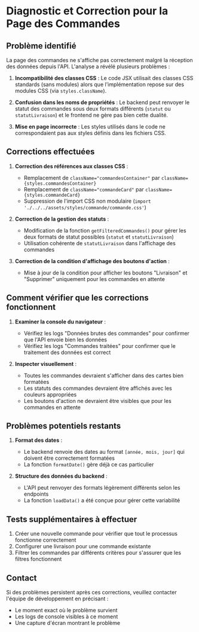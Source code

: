 # Diagnostic et Correction pour la Page des Commandes

## Problème identifié

La page des commandes ne s'affiche pas correctement malgré la réception des données depuis l'API. L'analyse a révélé plusieurs problèmes :

1. **Incompatibilité des classes CSS** : Le code JSX utilisait des classes CSS standards (sans modules) alors que l'implémentation repose sur des modules CSS (via `styles.className`).
   
2. **Confusion dans les noms de propriétés** : Le backend peut renvoyer le statut des commandes sous deux formats différents (`statut` ou `statutLivraison`) et le frontend ne gère pas bien cette dualité.

3. **Mise en page incorrecte** : Les styles utilisés dans le code ne correspondaient pas aux styles définis dans les fichiers CSS.

## Corrections effectuées

1. **Correction des références aux classes CSS** :
   - Remplacement de `className="commandesContainer"` par `className={styles.commandesContainer}`
   - Remplacement de `className="commandeCard"` par `className={styles.commandeCard}`
   - Suppression de l'import CSS non modulaire (`import './../../assets/styles/commande/commande.css'`)

2. **Correction de la gestion des statuts** :
   - Modification de la fonction `getFilteredCommandes()` pour gérer les deux formats de statut possibles (`statut` et `statutLivraison`)
   - Utilisation cohérente de `statutLivraison` dans l'affichage des commandes

3. **Correction de la condition d'affichage des boutons d'action** :
   - Mise à jour de la condition pour afficher les boutons "Livraison" et "Supprimer" uniquement pour les commandes en attente

## Comment vérifier que les corrections fonctionnent

1. **Examiner la console du navigateur** :
   - Vérifiez les logs "Données brutes des commandes" pour confirmer que l'API envoie bien les données
   - Vérifiez les logs "Commandes traitées" pour confirmer que le traitement des données est correct

2. **Inspecter visuellement** :
   - Toutes les commandes devraient s'afficher dans des cartes bien formatées
   - Les statuts des commandes devraient être affichés avec les couleurs appropriées
   - Les boutons d'action ne devraient être visibles que pour les commandes en attente

## Problèmes potentiels restants

1. **Format des dates** :
   - Le backend renvoie des dates au format `[année, mois, jour]` qui doivent être correctement formatées
   - La fonction `formatDate()` gère déjà ce cas particulier

2. **Structure des données du backend** :
   - L'API peut renvoyer des formats légèrement différents selon les endpoints
   - La fonction `loadData()` a été conçue pour gérer cette variabilité

## Tests supplémentaires à effectuer

1. Créer une nouvelle commande pour vérifier que tout le processus fonctionne correctement
2. Configurer une livraison pour une commande existante
3. Filtrer les commandes par différents critères pour s'assurer que les filtres fonctionnent

## Contact

Si des problèmes persistent après ces corrections, veuillez contacter l'équipe de développement en précisant :
- Le moment exact où le problème survient
- Les logs de console visibles à ce moment
- Une capture d'écran montrant le problème
